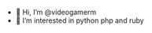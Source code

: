- 👋 Hi, I’m @videogamerm
- 👀 I’m interested in python php and ruby

<!---
videogamerm/videogamerm is a ✨ special ✨ repository because its `README.md` (this file) appears on your GitHub profile.
You can click the Preview link to take a look at your changes.
--->
